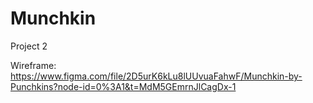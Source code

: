 # Munchkin
Project 2 

Wireframe: https://www.figma.com/file/2D5urK6kLu8lUUvuaFahwF/Munchkin-by-Punchkins?node-id=0%3A1&t=MdM5GEmrnJlCagDx-1
